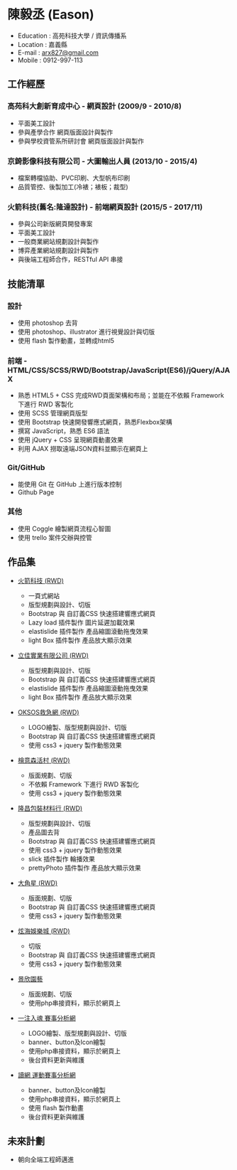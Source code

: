 # 陳毅丞 (Eason)
 - Education : 高苑科技大學 / 資訊傳播系
 - Location : 嘉義縣
 - E-mail : arx827@gmail.com
 - Mobile : 0912-997-113


## 工作經歷

### 高苑科大創新育成中心 - 網頁設計 (2009/9 - 2010/8)
 * 平面美工設計
 * 參與產學合作  網頁版面設計與製作
 * 參與學校資管系所研討會  網頁版面設計與製作
 
### 京錡影像科技有限公司 - 大圖輸出人員 (2013/10 - 2015/4)
 * 檔案轉檔協助、PVC印刷、大型帆布印刷
 * 品質管控、後製加工(冷裱；裱板；裁型)
 
### 火箭科技(舊名:隆達設計) - 前端網頁設計 (2015/5 - 2017/11)
 * 參與公司新版網頁開發專案
 * 平面美工設計
 * 一般商業網站規劃設計與製作
 * 博弈產業網站規劃設計與製作
 * 與後端工程師合作，RESTful API 串接


## 技能清單

### 設計
 * 使用 photoshop 去背
 * 使用 photoshop、illustrator 進行視覺設計與切版
 * 使用 flash 製作動畫，並轉成html5
 
### 前端 - HTML/CSS/SCSS/RWD/Bootstrap/JavaScript(ES6)/jQuery/AJAX
 * 熟悉 HTML5 + CSS 完成RWD頁面架構和布局；並能在不依賴 Framework 下進行 RWD 客製化
 * 使用 SCSS 管理網頁版型
 * 使用 Bootstrap 快速開發響應式網頁，熟悉Flexbox架構
 * 撰寫 JavaScript，熟悉 ES6 語法
 * 使用 jQuery + CSS 呈現網頁動畫效果
 * 利用 AJAX 撈取遠端JSON資料並顯示在網頁上

### Git/GitHub
 * 能使用 Git 在 GitHub 上進行版本控制
 * Github Page

### 其他
 * 使用 Coggle 繪製網頁流程心智圖
 * 使用 trello 案件交辦與控管
 
 
## 作品集 
- <a href="http://www.rocketsz.com/" target="_blank">火箭科技 (RWD)</a>
  - 一頁式網站
  - 版型規劃與設計、切版
  - Bootstrap 與 自訂義CSS 快速搭建響應式網頁
  - Lazy load 插件製作 圖片延遲加載效果
  - elastislide 插件製作 產品縮圖滾動拖曳效果
  - light Box 插件製作 產品放大顯示效果

- <a href="http://www.lcp.com.tw/" target="_blank">立佳實業有限公司 (RWD)</a>
  - 版型規劃與設計、切版
  - Bootstrap 與 自訂義CSS 快速搭建響應式網頁
  - elastislide 插件製作 產品縮圖滾動拖曳效果
  - light Box 插件製作 產品放大顯示效果

- <a href="http://oksos.net/tw/index.php" target="_blank">OKSOS救急網 (RWD)</a>
  - LOGO繪製、版型規劃與設計、切版
  - Bootstrap 與 自訂義CSS 快速搭建響應式網頁
  - 使用 css3 + jquery 製作動態效果

- <a href="http://www.hinokivillage.com.tw/" target="_blank">檜意森活村 (RWD)</a>
  - 版面規劃、切版
  - 不依賴 Framework 下進行 RWD 客製化
  - 使用 css3 + jquery 製作動態效果

- <a href="http://tclongchang.com.tw/" target="_blank">隆昌包裝材料行 (RWD)</a>
  - 版型規劃與設計、切版
  - 產品圖去背
  - Bootstrap 與 自訂義CSS 快速搭建響應式網頁
  - 使用 css3 + jquery 製作動態效果
  - slick 插件製作 輪播效果
  - prettyPhoto 插件製作 產品放大顯示效果

- <a href="http://www.a9958.com.tw/" target="_blank">大角星 (RWD)</a>
  - 版面規劃、切版
  - Bootstrap 與 自訂義CSS 快速搭建響應式網頁
  - 使用 css3 + jquery 製作動態效果

- <a href="http://sn.sh1788.net/" target="_blank">炫海娛樂城 (RWD)</a>
  - 切版
  - Bootstrap 與 自訂義CSS 快速搭建響應式網頁
  - 使用 css3 + jquery 製作動態效果

- <a href="http://048235631.com/" target="_blank">景欣園藝</a>
  - 版面規劃、切版
  - 使用php串接資料，顯示於網頁上

- <a href="http://showhands.net/" target="_blank">一注入魂 賽事分析網</a>
  - LOGO繪製、版型規劃與設計、切版
  - banner、button及Icon繪製
  - 使用php串接資料，顯示於網頁上
  - 後台資料更新與維護
  
- <a href="http://dwsport.info/" target="_blank">讀網 運動賽事分析網</a>
  - banner、button及Icon繪製
  - 使用php串接資料，顯示於網頁上
  - 使用 flash 製作動畫
  - 後台資料更新與維護


## 未來計劃
 * 朝向全端工程師邁進
 
 
 
 